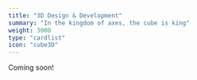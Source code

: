 ```yaml
---
title: "3D Design & Development"
summary: "In the kingdom of axes, the cube is king"
weight: 3000
type: "cardlist"
icon: "cube3D"
---
```


Coming soon!
